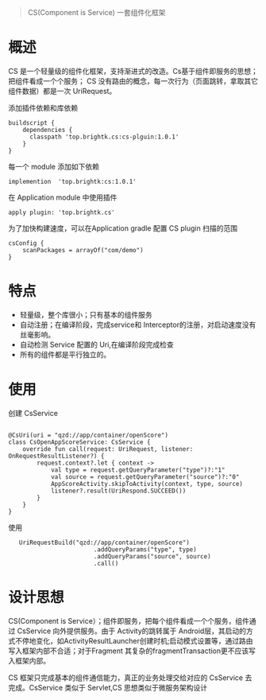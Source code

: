 > CS(Component is Service) 一套组件化框架


# 概述
CS 是一个轻量级的组件化框架，支持渐进式的改造。Cs基于组件即服务的思想；把组件看成一个个服务； CS 没有路由的概念，每一次行为（页面跳转，拿取其它组件数据）都是一次 UriRequest。



添加插件依赖和库依赖

```
buildscript {
    dependencies {
      classpath 'top.brightk.cs:cs-plguin:1.0.1'
    }
}
```

每一个 module 添加如下依赖

``` 
implemention  'top.brightk:cs:1.0.1'
```

在 Application  module 中使用插件

```
apply plugin: 'top.brightk.cs'
```

为了加快构建速度，可以在Application gradle 配置 CS plugin 扫描的范围

``` koltin
csConfig {
    scanPackages = arrayOf("com/demo")
}
```

# 特点
- 轻量级，整个库很小；只有基本的组件服务
- 自动注册；在编译阶段，完成service和 Interceptor的注册，对启动速度没有丝毫影响。
- 自动检测 Service 配置的 Uri,在编译阶段完成检查
- 所有的组件都是平行独立的。

# 使用

创建 CsService

``` koltin

@CsUri(uri = "qzd://app/container/openScore")
class CsOpenAppScoreService: CsService {
    override fun call(request: UriRequest, listener: OnRequestResultListener?) {
        request.context?.let { context ->
            val type = request.getQueryParameter("type")?:"1"
            val source = request.getQueryParameter("source")?:"0"
            AppScoreActivity.skipToActivity(context, type, source)
            listener?.result(UriRespond.SUCCEED())
        }
    }
}

```
使用

```koltin 
   UriRequestBuild("qzd://app/container/openScore")
                        .addQueryParams("type", type)
                        .addQueryParams("source", source)
                        .call()

```
# 设计思想

CS(Component is Service）；组件即服务，把每个组件看成一个个服务，组件通过 CsService 向外提供服务。由于 Activity的跳转属于 Android层，其启动的方式不停地变化，如ActivityResultLauncher创建时机;启动模式设置等，通过路由写入框架内部不合适；对于Fragment 其复杂的fragmentTransaction更不应该写入框架内部。

CS 框架只完成基本的组件通信能力，真正的业务处理交给对应的 CsService 去完成。CsService 类似于 Servlet,CS 思想类似于微服务架构设计

